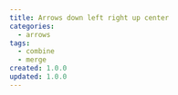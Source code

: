 ```yaml
---
title: Arrows down left right up center
categories:
  - arrows
tags:
  - combine
  - merge
created: 1.0.0
updated: 1.0.0
---
```

